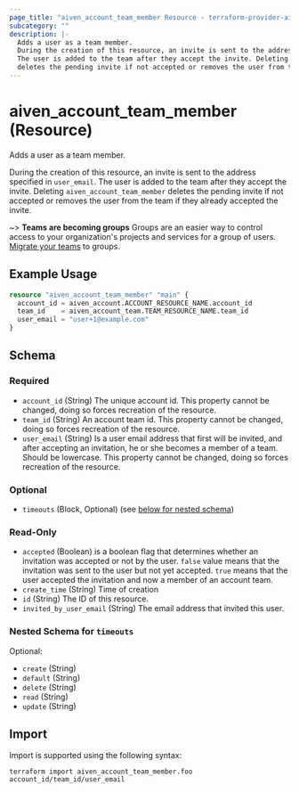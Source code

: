 ```yaml
---
page_title: "aiven_account_team_member Resource - terraform-provider-aiven"
subcategory: ""
description: |-
  Adds a user as a team member.
  During the creation of this resource, an invite is sent to the address specified in user_email.
  The user is added to the team after they accept the invite. Deleting aiven_account_team_member
  deletes the pending invite if not accepted or removes the user from the team if they already accepted the invite.
---
```

# aiven_account_team_member (Resource)
Adds a user as a team member.

During the creation of this resource, an invite is sent to the address specified in `user_email`. 
The user is added to the team after they accept the invite. Deleting `aiven_account_team_member` 
deletes the pending invite if not accepted or removes the user from the team if they already accepted the invite.

~> **Teams are becoming groups**
Groups are an easier way to control access to your organization's projects and 
services for a group of users. 
[Migrate your teams](https://aiven.io/docs/tools/terraform/howto/migrate-from-teams-to-groups) to groups.


## Example Usage
```terraform
resource "aiven_account_team_member" "main" {
  account_id = aiven_account.ACCOUNT_RESOURCE_NAME.account_id
  team_id    = aiven_account_team.TEAM_RESOURCE_NAME.team_id
  user_email = "user+1@example.com"
}
```
<!-- schema generated by tfplugindocs -->
## Schema

### Required

- `account_id` (String) The unique account id. This property cannot be changed, doing so forces recreation of the resource.
- `team_id` (String) An account team id. This property cannot be changed, doing so forces recreation of the resource.
- `user_email` (String) Is a user email address that first will be invited, and after accepting an invitation, he or she becomes a member of a team. Should be lowercase. This property cannot be changed, doing so forces recreation of the resource.

### Optional

- `timeouts` (Block, Optional) (see [below for nested schema](#nestedblock--timeouts))

### Read-Only

- `accepted` (Boolean) is a boolean flag that determines whether an invitation was accepted or not by the user. `false` value means that the invitation was sent to the user but not yet accepted. `true` means that the user accepted the invitation and now a member of an account team.
- `create_time` (String) Time of creation
- `id` (String) The ID of this resource.
- `invited_by_user_email` (String) The email address that invited this user.

<a id="nestedblock--timeouts"></a>
### Nested Schema for `timeouts`

Optional:

- `create` (String)
- `default` (String)
- `delete` (String)
- `read` (String)
- `update` (String)
## Import
Import is supported using the following syntax:
```shell
terraform import aiven_account_team_member.foo account_id/team_id/user_email
```

